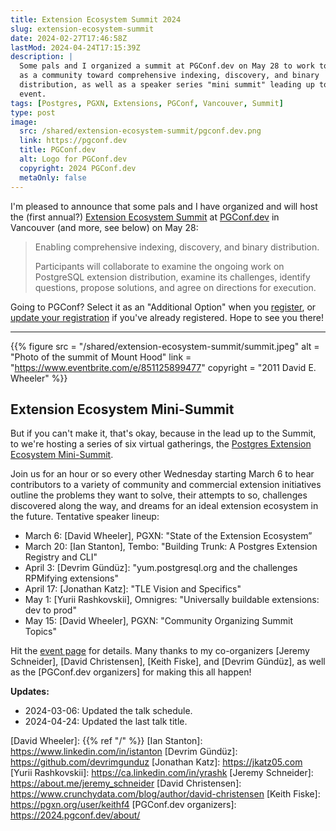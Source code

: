 ```yaml
---
title: Extension Ecosystem Summit 2024
slug: extension-ecosystem-summit
date: 2024-02-27T17:46:58Z
lastMod: 2024-04-24T17:15:39Z
description: |
  Some pals and I organized a summit at PGConf.dev on May 28 to work together
  as a community toward comprehensive indexing, discovery, and binary
  distribution, as well as a speaker series "mini summit" leading up to the
  event.
tags: [Postgres, PGXN, Extensions, PGConf, Vancouver, Summit]
type: post
image:
  src: /shared/extension-ecosystem-summit/pgconf.dev.png
  link: https://pgconf.dev
  title: PGConf.dev
  alt: Logo for PGConf.dev
  copyright: 2024 PGConf.dev
  metaOnly: false
---
```


I'm pleased to announce that some pals and I have organized and will host the
(first annual?) [Extension Ecosystem Summit] at [PGConf.dev] in Vancouver (and
more, see below) on May 28:

> Enabling comprehensive indexing, discovery, and binary distribution.
>
> Participants will collaborate to examine the ongoing work on PostgreSQL
> extension distribution, examine its challenges, identify questions, propose
> solutions, and agree on directions for execution.

Going to PGConf? Select it as an "Additional Option" when you [register], or
[update your registration][register] if you've already registered. Hope to see
you there!

---

{{% figure
    src       = "/shared/extension-ecosystem-summit/summit.jpeg"
    alt       = "Photo of the summit of Mount Hood"
    link      = "https://www.eventbrite.com/e/851125899477"
    copyright = "2011 David E. Wheeler"
%}}

## Extension Ecosystem Mini-Summit

But if you can't make it, that's okay, because in the lead up to the Summit, to
we're hosting a series of six virtual gatherings, the [Postgres Extension
Ecosystem Mini-Summit][mini-event].

Join us for an hour or so every other Wednesday starting March 6 to hear
contributors to a variety of community and commercial extension initiatives
outline the problems they want to solve, their attempts to so, challenges
discovered along the way, and dreams for an ideal extension ecosystem in the
future. Tentative speaker lineup:

*   March 6: [David Wheeler], PGXN: "State of the Extension Ecosystem”
*   March 20: [Ian Stanton], Tembo: "Building Trunk: A Postgres Extension Registry and CLI"
*   April 3: [Devrim Gündüz]: "yum.postgresql.org and the challenges RPMifying
    extensions"
*   April 17: [Jonathan Katz]: "TLE Vision and Specifics"
*   May 1: [Yurii Rashkovskii], Omnigres: "Universally buildable extensions: dev
    to prod"
*   May 15: [David Wheeler], PGXN: "Community Organizing Summit Topics"

Hit the [event page][mini-event] for details. Many thanks to my co-organizers 
[Jeremy Schneider], [David Christensen], [Keith Fiske], and [Devrim Gündüz], 
as well as the [PGConf.dev organizers] for making this all happen!

**Updates:**

*   2024-03-06: Updated the talk schedule.
*   2024-04-24: Updated the last talk title.

  [Extension Ecosystem Summit]: https://www.pgevents.ca/events/pgconfdev2024/schedule/session/191/
    "PGConf.dev: Extensions Ecosystem Summit: Enabling comprehensive indexing, discovery, and binary distribution"
  [PGConf.dev]: https://2024.pgconf.dev "PostgreSQL Development Conference 2024"
  [register]: https://www.pgevents.ca/events/pgconfdev2024/register/
    "Register for PGConf.dev or Update your Registration"
  [mini-event]: https://www.eventbrite.com/e/851125899477
    "Postgres Extension Ecosystem Mini-Summit on eventbrite"
  [David Wheeler]: {{% ref "/" %}}
  [Ian Stanton]: https://www.linkedin.com/in/istanton
  [Devrim Gündüz]: https://github.com/devrimgunduz
  [Jonathan Katz]: https://jkatz05.com
  [Yurii Rashkovskii]: https://ca.linkedin.com/in/yrashk
  [Jeremy Schneider]: https://about.me/jeremy_schneider
  [David Christensen]: https://www.crunchydata.com/blog/author/david-christensen
  [Keith Fiske]: https://pgxn.org/user/keithf4
  [PGConf.dev organizers]: https://2024.pgconf.dev/about/
